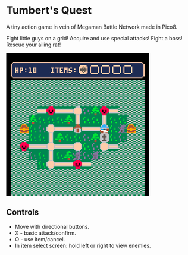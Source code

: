 # Tumbert's Quest
A tiny action game in vein of Megaman Battle Network made in Pico8. 

Fight little guys on a grid! Acquire and use special attacks! Fight a boss! Rescue your ailing rat!

![Fight some little guys!](screenshots/battle.gif)

## Controls
* Move with directional buttons.
* X - basic attack/confirm.
* O - use item/cancel.
* In item select screen: hold left or right to view enemies.